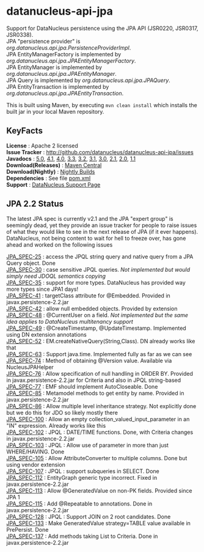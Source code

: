 # datanucleus-api-jpa

Support for DataNucleus persistence using the JPA API (JSR0220, JSR0317, JSR0338).  
JPA "persistence provider" is _org.datanucleus.api.jpa.PersistenceProviderImpl_.  
JPA EntityManagerFactory is implemented by _org.datanucleus.api.jpa.JPAEntityManagerFactory_.  
JPA EntityManager is implemented by _org.datanucleus.api.jpa.JPAEntityManager_.  
JPA Query is implemented by _org.datanucleus.api.jpa.JPAQuery_.  
JPA EntityTransaction is implemented by _org.datanucleus.api.jpa.JPAEntityTransaction_.  

This is built using Maven, by executing `mvn clean install` which installs the built jar in your local Maven repository.


## KeyFacts

__License__ : Apache 2 licensed  
__Issue Tracker__ : http://github.com/datanucleus/datanucleus-api-jpa/issues  
__Javadocs__ : [5.0](http://www.datanucleus.org/javadocs/api.jpa/5.0/), [4.1](http://www.datanucleus.org/javadocs/api.jpa/4.1/), [4.0](http://www.datanucleus.org/javadocs/api.jpa/4.0/), [3.3](http://www.datanucleus.org/javadocs/api.jpa/3.3/), [3.2](http://www.datanucleus.org/javadocs/api.jpa/3.2/), [3.1](http://www.datanucleus.org/javadocs/api.jpa/3.1/), [3.0](http://www.datanucleus.org/javadocs/api.jpa/3.0/), [2.1](http://www.datanucleus.org/javadocs/api.jpa/2.1/), [2.0](http://www.datanucleus.org/javadocs/api.jpa/2.0/), [1.1](http://www.datanucleus.org/javadocs/api.jpa/1.1/)  
__Download(Releases)__ : [Maven Central](http://central.maven.org/maven2/org/datanucleus/datanucleus-api-jpa)  
__Download(Nightly)__ : [Nightly Builds](http://www.datanucleus.org/downloads/maven2-nightly/org/datanucleus/datanucleus-api-jpa)  
__Dependencies__ : See file [pom.xml](pom.xml)  
__Support__ : [DataNucleus Support Page](http://www.datanucleus.org/support.html)  



## JPA 2.2 Status

The latest JPA spec is currently v2.1 and the JPA "expert group" is seemingly dead, yet they provide an issue tracker for people to raise issues of what they would like to see in 
the next release of JPA (if it ever happens). 
DataNucleus, not being content to wait for hell to freeze over, has gone ahead and worked on the following issues

[JPA_SPEC-25](https://java.net/jira/browse/JPA_SPEC-25) : access the JPQL string query and native query from a JPA Query object. Done  
[JPA_SPEC-30](https://java.net/jira/browse/JPA_SPEC-30) : case sensitive JPQL queries. _Not implemented but would simply need JDOQL semantics copying_  
[JPA_SPEC-35](https://java.net/jira/browse/JPA_SPEC-35) : support for more types. DataNucleus has provided way more types since JPA1 days!  
[JPA_SPEC-41](https://java.net/jira/browse/JPA_SPEC-41) : targetClass attribute for @Embedded. Provided in javax.persistence-2.2.jar  
[JPA_SPEC-42](https://java.net/jira/browse/JPA_SPEC-42) : allow null embedded objects. Provided by extension  
[JPA_SPEC-48](https://java.net/jira/browse/JPA_SPEC-48) : @CurrentUser on a field. _Not implemented but the same idea applies to DataNucleus multitenancy support_  
[JPA_SPEC-49](https://java.net/jira/browse/JPA_SPEC-49) : @CreateTimestamp, @UpdateTimestamp. Implemented using DN extension annotations  
[JPA_SPEC-52](https://java.net/jira/browse/JPA_SPEC-52) : EM.createNativeQuery(String,Class). DN already works like that  
[JPA_SPEC-63](https://java.net/jira/browse/JPA_SPEC-63) : Support java.time. Implemented fully as far as we can see  
[JPA_SPEC-74](https://java.net/jira/browse/JPA_SPEC-74) : Method of obtaining @Version value. Available via NucleusJPAHelper  
[JPA_SPEC-76](https://java.net/jira/browse/JPA_SPEC-76) : Allow specification of null handling in ORDER BY. Provided in javax.persistence-2.2.jar for Criteria and also in JPQL string-based  
[JPA_SPEC-77](https://java.net/jira/browse/JPA_SPEC-77) : EMF should implement AutoCloseable. Done  
[JPA_SPEC-85](https://java.net/jira/browse/JPA_SPEC-85) : Metamodel methods to get entity by name. Provided in javax.persistence-2.2.jar  
[JPA_SPEC-86](https://java.net/jira/browse/JPA_SPEC-86) : Allow multiple level inheritance strategy. Not explicitly done but we do this for JDO so likely mostly there  
[JPA_SPEC-100](https://java.net/jira/browse/JPA_SPEC-100) : Allow an empty collection_valued_input_parameter in an "IN" expression. Already works like this  
[JPA_SPEC-102](https://java.net/jira/browse/JPA_SPEC-102) : JPQL : DATE/TIME functions. Done, with Criteria changes in javax.persistence-2.2.jar  
[JPA_SPEC-103](https://java.net/jira/browse/JPA_SPEC-103) : JPQL : Allow use of parameter in more than just WHERE/HAVING. Done  
[JPA_SPEC-105](https://java.net/jira/browse/JPA_SPEC-105) : Allow AttributeConverter to multiple columns. Done but using vendor extension  
[JPA_SPEC-107](https://java.net/jira/browse/JPA_SPEC-107) : JPQL : support subqueries in SELECT. Done  
[JPA_SPEC-112](https://java.net/jira/browse/JPA_SPEC-112) : EntityGraph generic type incorrect. Fixed in javax.persistence-2.2.jar  
[JPA_SPEC-113](https://java.net/jira/browse/JPA_SPEC-113) : Allow @GeneratedValue on non-PK fields. Provided since JPA 1  
[JPA_SPEC-115](https://java.net/jira/browse/JPA_SPEC-115) : Add @Repeatable to annotations. Done in javax.persistence-2.2.jar  
[JPA_SPEC-128](https://java.net/jira/browse/JPA_SPEC-128) : JPQL : Support JOIN on 2 root candidates. Done  
[JPA_SPEC-133](https://java.net/jira/browse/JPA_SPEC-133) : Make GeneratedValue strategy=TABLE value available in PrePersist. Done  
[JPA_SPEC-137](https://java.net/jira/browse/JPA_SPEC-137) : Add methods taking List to Criteria. Done in javax.persistence-2.2.jar  
